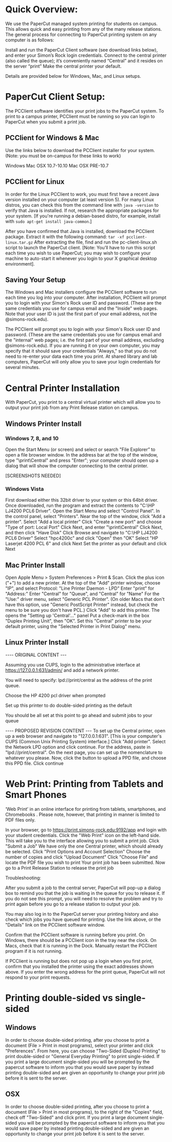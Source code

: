 # Quick Overview:

We use the PaperCut managed system printing for students on campus. This allows quick and easy printing from any of the many release stations.  The general process for connecting to PaperCut printing system on any computer is as follows:

Install and run the PaperCut Client software (see download links below), and enter your Simon’s Rock login credentials.
Connect to the central printer (also called the queue); it’s conveniently named “Central” and it resides on the server “print”
Make the central printer your default.

Details are provided below for Windows, Mac, and Linux setups.

# PaperCut Client Setup:

The PCClient software identifies your print jobs to the PaperCut system. To print to a campus printer, PCClient must be running so you can login to PaperCut when you submit a print job.

## PCClient for Windows & Mac

Use the links below to download the PCClient installer for your system. (Note: you must be on-campus for these links to work)

Windows
Mac OSX 10.7-10.10
Mac OSX PRE-10.7

## PCClient for Linux

In order for the Linux PCClient to work, you must first have a recent Java version installed on your computer (at least version 5). For many Linux distros, you can check this from the command line with `java -version` to verify that Java is installed. If not, research the appropriate packages for your system.  [If you're running a debian-based distro, for example, install with `sudo apt-get install java-common`.]

After you have confirmed that Java is installed, download the PCClient package. Extract it with the following command: `tar -xf pcclient-linux.tar.gz`  After extracting the file,  find and run the pc-client-linux.sh script to launch the PaperCut client.  [Note: You’ll have to run this script each time you wish to use PaperCut; you may wish to configure your machine to auto-start it whenever you login to your X graphical desktop environment].

## Saving Your Setup

The Windows and Mac installers configure the PCClient software to run each time you log into your computer. After installation, PCClient will prompt you to login with your Simon's Rock user ID and password. (These are the same credentials you use for campus email and the "Inside" web pages. Note that your user ID is just the first part of your email address, not the @simons-rock.edu).

The PCClient will prompt you to login with your Simon's Rock user ID and password. (These are the same credentials you use for campus email and the "internal" web pages; i.e. the first part of your email address, excluding @simons-rock.edu). If you are running it on your own computer, you may specify that it should save your credentials "Always," so that you do not need to re-enter your data each time you print. At shared library and lab computers, PaperCut will only allow you to save your login credentials for several minutes.

# Central Printer Installation

With PaperCut, you print to a central virtual printer which will allow you to output your print job from any Print Release station on campus.

## Windows Printer Install


### Windows 7, 8, and 10

Open the Start Menu (or screen) and select or search "File Explorer” to open a file browser window.
In the address bar at the top of the window, type "\\print\Central" and press "Enter"; your computer should open up a dialog that will show the computer connecting to the central printer.

[SCREENSHOTS NEEDED] 

### Windows Vista

First download either this 32bit driver to your system or this 64bit driver. Once downloaded, run the program and extract the contents to "C:\HP LJ4200 PCL6 Driver".
Open the Start Menu and select "Control Panel".
In the control panel, select "Printers".
Near the top of the window, click "Add a printer".
Select "Add a local printer"
Click "Create a new port" and choose "Type of port: Local Port"
Click Next, and enter "\\print\Central"
Click Next, and then click "Have Disk"
Click Browse and navigate to "C:\HP LJ4200 PCL6 Driver"
Select "hpc4200c" and click "Open" then "OK"
Select "HP Laserjet 4200 PCL 6" and click Next
Set the printer as your default and click Next


## Mac Printer Install

Open Apple Menu > System Preferences > Print & Scan.
Click the plus icon ("+") to add a new printer.
At the top of the "Add" printer window, choose "IP", and select Protocol: "Line Printer Daemon - LPD"
Enter "print" for "Address:"
Enter "Central" for "Queue", and "Central" for "Name"
For the "Use:" driver menu, select "Generic PCL Printer". (On older Macs that don't have this option, use "Generic PostScript Printer" instead, but check the menu to be sure you don't have PCL.)
Click "Add" to add this printer. The opens the "Setting up 'Central'..." panel
Put a check-mark in the box "Duplex Printing Unit", then "OK".
Set this "Central" printer to be your default printer, using the "Selected Printer in Print Dialog" menu.


## Linux  Printer Install

---- ORIGINAL CONTENT ---

Assuming you use CUPS, login to the administrative interface at https://127.0.0.1:631/admin/ and add a network printer.

You will need to specify:
lpd://print/central as the address of the print queue.

Choose the HP 4200 pcl driver when prompted

Set up this printer to do double-sided printing as the default

You should be all set at this point to go ahead and submit jobs to your queue

---- PROPOSED REVISION CONTENT ---
To set up the Central printer, open up a web browser and navigate to "127.0.0.1:631". [This is your computer's CUPS (Common Unix Printing System) interface.] Click "Add printer". Select the Network LPD option and click continue. For the address, paste in "lpd://print/central". On the next page, you can set up the nomenclature to whatever you please. Now, click the button to upload a PPD file, and choose this PPD file. Click continue

 
# Web Print: Printing from Tablets and Smart Phones

‘Web Print’ in an online interface for printing from tablets, smartphones, and Chromebooks . Please note, however, that printing in manner is limited to PDF files only.

In your browser, go to https://print.simons-rock.edu:9192/app and login with your student credentials.
Click the "Web Print" icon on the left-hand side. This will take you to the interface allowing you to submit a print job.
Click "Submit a Job"
We have only the one Central printer, which should already be selected. Click "Print Options and Account Selection"
Choose the number of copies and click "Upload Document"
Click "Choose File" and locate the PDF file you wish to print
Your print job has been submitted. Now go to a Print Release Station to release the print job

Troubleshooting:

After you submit a job to the central server, PaperCut will pop-up a dialog box to remind you that the job is waiting in the queue for you to release it. If you do not see this prompt, you will need to resolve the problem and try to print again before you go to a release station to output your job.

You may also log in to the PaperCut server your printing history and also check which jobs you have queued for printing. Use the link above, or the "Details" link on the PCClient software window.

Confirm that the PCClient software is running before you print. On Windows, there should be a PCClient icon in the tray near the clock. On Macs, check that it is running in the Dock. Manually restart the PCClient program if it is not running.

If PCClient is running but does not pop up a login when you first print, confirm that you installed the printer using the exact addresses shown above. If you enter the wrong address for the print queue, PaperCut will not respond to your print requests.



# Printing double-sided vs single-sided

## Windows

In order to choose double-sided printing, after you choose to print a document (File > Print in most programs), select your printer and click "Preferences". From here, you can choose "Two-Sided (Duplex) Printing" to print double-sided or "General Everyday Printing" to print single-sided. If you print a large document single-sided you will be prompted by the papercut software to inform you that you would save paper by instead printing double-sided and are given an opportunity to change your print job before it is sent to the server.

## OSX

In order to choose double-sided printing, after you choose to print a document (File > Print in most programs), to the right of the "Copies" field, check off "Two-Sided" and click print. If you print a large document single-sided you will be prompted by the papercut software to inform you that you would save paper by instead printing double-sided and are given an opportunity to change your print job before it is sent to the server.
